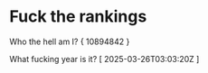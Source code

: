 # Fuck the rankings

Who the hell am I?
{ 10894842 }

What fucking year is it?
[ 2025-03-26T03:03:20Z ]
